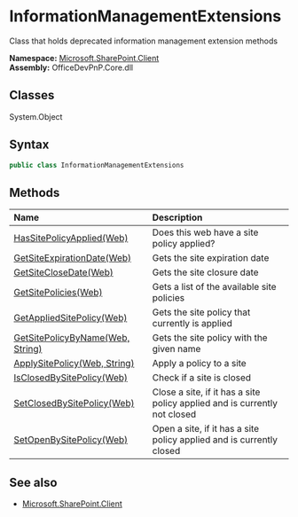 # InformationManagementExtensions
Class that holds deprecated information management extension methods  

**Namespace:** [Microsoft.SharePoint.Client](Microsoft.SharePoint.Client.md)  
**Assembly:** OfficeDevPnP.Core.dll  
## Classes
System.Object  
## Syntax
```C#
public class InformationManagementExtensions
```
## Methods
|**Name**|**Description**|
|:-----|:-----|
| [HasSitePolicyApplied(Web)](InformationManagementExtensionsHasSitePolicyAppliedWeb.md) | Does this web have a site policy applied?
| [GetSiteExpirationDate(Web)](InformationManagementExtensionsGetSiteExpirationDateWeb.md) | Gets the site expiration date
| [GetSiteCloseDate(Web)](InformationManagementExtensionsGetSiteCloseDateWeb.md) | Gets the site closure date
| [GetSitePolicies(Web)](InformationManagementExtensionsGetSitePoliciesWeb.md) | Gets a list of the available site policies
| [GetAppliedSitePolicy(Web)](InformationManagementExtensionsGetAppliedSitePolicyWeb.md) | Gets the site policy that currently is applied
| [GetSitePolicyByName(Web, String)](InformationManagementExtensionsGetSitePolicyByNameWebString.md) | Gets the site policy with the given name
| [ApplySitePolicy(Web, String)](InformationManagementExtensionsApplySitePolicyWebString.md) | Apply a policy to a site
| [IsClosedBySitePolicy(Web)](InformationManagementExtensionsIsClosedBySitePolicyWeb.md) | Check if a site is closed
| [SetClosedBySitePolicy(Web)](InformationManagementExtensionsSetClosedBySitePolicyWeb.md) | Close a site, if it has a site policy applied and is currently not closed
| [SetOpenBySitePolicy(Web)](InformationManagementExtensionsSetOpenBySitePolicyWeb.md) | Open a site, if it has a site policy applied and is currently closed
## See also
- [Microsoft.SharePoint.Client](Microsoft.SharePoint.Client.md)
